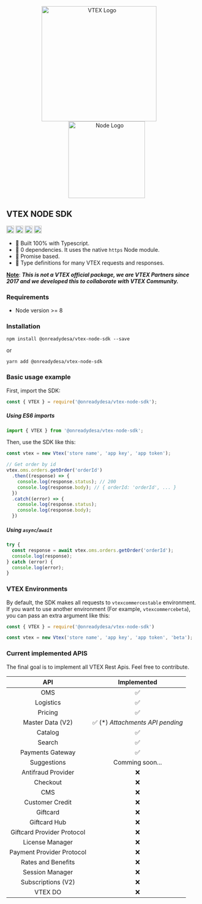 <p align="center">
  <img src="https://upload.wikimedia.org/wikipedia/commons/thumb/a/a9/VTEX_Logo.svg/1200px-VTEX_Logo.svg.png" width="300" alt="VTEX Logo" style="margin-right: 20px" />
  <img src="https://upload.wikimedia.org/wikipedia/commons/thumb/d/d9/Node.js_logo.svg/1200px-Node.js_logo.svg.png" width="200" alt="Node Logo" style="margin-left: 20px" />
  
</p>

## VTEX NODE SDK

<p>
  <a href="https://www.npmjs.com/package/@onreadydesa/vtex-node-sdk" target="_blank"><img src="https://img.shields.io/npm/v/@onreadydesa/vtex-node-sdk" alt="npm version" height="20"></a>
  <img src="https://github.com/onready/vtex-node-sdk/workflows/Node.js%20CI/badge.svg" alt="node-js-ci" height="20">
  <img src="https://img.shields.io/npm/dm/@onreadydesa/vtex-node-sdk" alt="downloads" height="20">
  <img src="https://img.shields.io/npm/l/@onreadydesa/vtex-node-sdk" alt="license" height="20">
</p>

- :hammer: Built 100% with Typescript.
- :muscle: 0 dependencies. It uses the native `https` Node module.
- :tada: Promise based.
- :dizzy: Type definitions for many VTEX requests and responses.

<ins>**Note**</ins>: *<strong>This is not a VTEX official package, we are VTEX Partners since 2017 and we developed this to collaborate with VTEX Community.</strong>*

### Requirements

- Node version >= 8

### Installation

```
npm install @onreadydesa/vtex-node-sdk --save
```

or

```
yarn add @onreadydesa/vtex-node-sdk
```

### Basic usage example

First, import the SDK:

```javascript
const { VTEX } = require('@onreadydesa/vtex-node-sdk');
```

##### Using ES6 imports
```javascript
import { VTEX } from '@onreadydesa/vtex-node-sdk';
```

Then, use the SDK like this:

```javascript
const vtex = new Vtex('store name', 'app key', 'app token');

// Get order by id
vtex.oms.orders.getOrder('orderId')
  .then((response) => {
    console.log(response.status); // 200
    console.log(response.body); // { orderId: 'orderId', ... }
  })
  .catch((error) => {
    console.log(response.status);
    console.log(response.body);
  })
```

##### Using `async`/`await`

```javascript
try {
  const response = await vtex.oms.orders.getOrder('orderId');
  console.log(response);
} catch (error) {
  console.log(error);
}
```

### VTEX Environments

By default, the SDK makes all requests to `vtexcommercestable` environment. If you want to use another environment (For example, `vtexcommercebeta`), you can pass an extra argument like this:

```javascript
const { VTEX } = require('@onreadydesa/vtex-node-sdk')

const vtex = new Vtex('store name', 'app key', 'app token', 'beta');
```

### Current implemented APIS

The final goal is to implement all VTEX Rest Apis. Feel free to contribute.

API | Implemented
:------------: | :-------------:|
OMS | :white_check_mark: |
Logistics | :white_check_mark: |
Pricing  | :white_check_mark: |
Master Data (V2) | :white_check_mark: (*) <em>Attachments API pending</em> |
Catalog | :white_check_mark: |
Search  | :white_check_mark: |
Payments Gateway  | :white_check_mark: |
Suggestions  | Comming soon... |
Antifraud Provider | :x: |
Checkout | :x: |
CMS | :x: |
Customer Credit | :x: |
Giftcard | :x: |
Giftcard Hub | :x: |
Giftcard Provider Protocol | :x: |
License Manager | :x: |
Payment Provider Protocol  | :x: |
Rates and Benefits  | :x: |
Session Manager  | :x: |
Subscriptions (V2)  | :x: |
VTEX DO  | :x: |